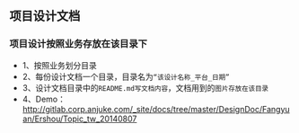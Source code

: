 ## 项目设计文档

### 项目设计按照业务存放在该目录下

* 1、按照业务划分目录
* 2、每份设计文档一个目录，目录名为`“该设计名称_平台_日期”`
* 3、设计文档目录中的`README.md写文档内容`，文档用到的`图片存放在该目录`
* 4、Demo：http://gitlab.corp.anjuke.com/_site/docs/tree/master/DesignDoc/Fangyuan/Ershou/Topic_tw_20140807